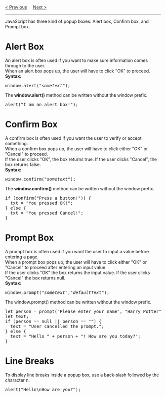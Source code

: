 <a href="/JS/BOM/Navigator.md">&lt; Previous</a>
&nbsp;&nbsp;&nbsp;
<a href="/JS/BOM/Timing.md">Next &gt;</a>
<hr>
JavaScript has three kind of popup boxes: Alert box, Confirm box, and Prompt box.
<h1>Alert Box</h1>
An alert box is often used if you want to make sure information comes through to the user.
<br>
When an alert box pops up, the user will have to click "OK" to proceed.
<br>
<b>Syntax:</b>
<pre>window.alert("<i>sometext</i>");</pre>
The <b>window.alert()</b> method can be written without the window prefix.
<pre>alert("I am an alert box!");</pre>
<h1>Confirm Box</h1>
A confirm box is often used if you want the user to verify or accept something.
<br>
When a confirm box pops up, the user will have to click either "OK" or "Cancel" to proceed.
<br>
If the user clicks "OK", the box returns true. If the user clicks "Cancel", the box returns false.
<br>
<b>Syntax:</b>
<pre>window.confirm("<i>sometext</i>");</pre>
The <b>window.confirm()</b> method can be written without the window prefix.
<pre>
if (confirm("Press a button!")) {
  txt = "You pressed OK!";
} else {
  txt = "You pressed Cancel!";
}
</pre>
<h1>Prompt Box</h1>
A prompt box is often used if you want the user to input a value before entering a page.
<br>
When a prompt box pops up, the user will have to click either "OK" or "Cancel" to proceed after entering an input value.
<br>
If the user clicks "OK" the box returns the input value. If the user clicks "Cancel" the box returns null.
<br>
<b>Syntax:</b>
<pre>window.prompt("<i>sometext</i>","<i>defaultText</i>");</pre>
The window.prompt() method can be written without the window prefix.
<pre>
let person = prompt("Please enter your name", "Harry Potter");
let text;
if (person == null || person == "") {
  text = "User cancelled the prompt.";
} else {
  text = "Hello " + person + "! How are you today?";
}
</pre>
<h1>Line Breaks</h1>
To display line breaks inside a popup box, use a back-slash followed by the character n.
<pre>alert("Hello\nHow are you?");</pre>
